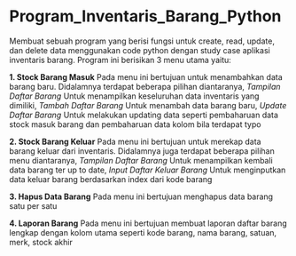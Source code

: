 # Program_Inventaris_Barang_Python
Membuat sebuah program yang berisi fungsi untuk create, read, update, dan delete data menggunakan code python dengan study case aplikasi inventaris barang.
Program ini berisikan 3 menu utama yaitu:

**1. Stock Barang Masuk**
Pada menu ini bertujuan untuk menambahkan data barang baru. Didalamnya terdapat beberapa pilihan diantaranya,
*Tampilan Daftar Barang*
Untuk menampilkan keseluruhan data inventaris yang dimiliki,
*Tambah Daftar Barang*
Untuk menambah data barang baru,
*Update Daftar Barang*
Untuk melakukan updating data seperti pembaharuan data stock masuk barang dan pembaharuan data kolom bila terdapat typo

**2. Stock Barang Keluar**
Pada menu ini bertujuan untuk merekap data barang keluar dari inventaris. Didalamnya juga terdapat beberapa pilihan menu diantaranya,
*Tampilan Daftar Barang*
Untuk menampilkan kembali data barang ter up to date,
*Input Daftar Keluar Barang*
Untuk menginputkan data keluar barang berdasarkan index dari kode barang

**3. Hapus Data Barang**
Pada menu ini bertujuan menghapus data barang satu per satu

**4. Laporan Barang**
Pada menu ini bertujuan membuat laporan daftar barang lengkap dengan kolom utama seperti kode barang, nama barang, satuan, merk, stock akhir
